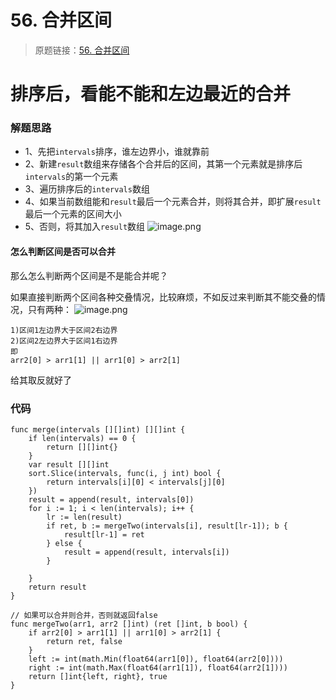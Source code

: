 # 56. 合并区间
> 原题链接：[56. 合并区间](https://leetcode-cn.com/problems/merge-intervals/)

# 排序后，看能不能和左边最近的合并
### 解题思路
* 1、先把``intervals``排序，谁左边界小，谁就靠前
* 2、新建``result``数组来存储各个合并后的区间，其第一个元素就是排序后``intervals``的第一个元素
* 3、遍历排序后的``intervals``数组
* 4、如果当前数组能和``result``最后一个元素合并，则将其合并，即扩展``result``最后一个元素的区间大小
* 5、否则，将其加入``result``数组
![image.png](https://pic.leetcode-cn.com/0f779efc93410dbc2d79cb94e8994df180958bf93e4d85752543e60afd49890f-image.png)

#### 怎么判断区间是否可以合并
那么怎么判断两个区间是不是能合并呢？

如果直接判断两个区间各种交叠情况，比较麻烦，不如反过来判断其不能交叠的情况，只有两种：
![image.png](https://pic.leetcode-cn.com/b301f8b32eed60edd58e83b5a0fb9385d17b2d601b72dc3b66ace2645458f3ce-image.png)

```
1)区间1左边界大于区间2右边界
2)区间2左边界大于区间1右边界
即
arr2[0] > arr1[1] || arr1[0] > arr2[1]
```
给其取反就好了
### 代码

```golang
func merge(intervals [][]int) [][]int {
	if len(intervals) == 0 {
		return [][]int{}
	}
	var result [][]int
	sort.Slice(intervals, func(i, j int) bool {
		return intervals[i][0] < intervals[j][0]
	})
	result = append(result, intervals[0])
	for i := 1; i < len(intervals); i++ {
		lr := len(result)
		if ret, b := mergeTwo(intervals[i], result[lr-1]); b {
			result[lr-1] = ret
		} else {
			result = append(result, intervals[i])
		}

	}
	return result
}

// 如果可以合并则合并，否则就返回false
func mergeTwo(arr1, arr2 []int) (ret []int, b bool) {
	if arr2[0] > arr1[1] || arr1[0] > arr2[1] {
		return ret, false
	}
	left := int(math.Min(float64(arr1[0]), float64(arr2[0])))
	right := int(math.Max(float64(arr1[1]), float64(arr2[1])))
	return []int{left, right}, true
}
```